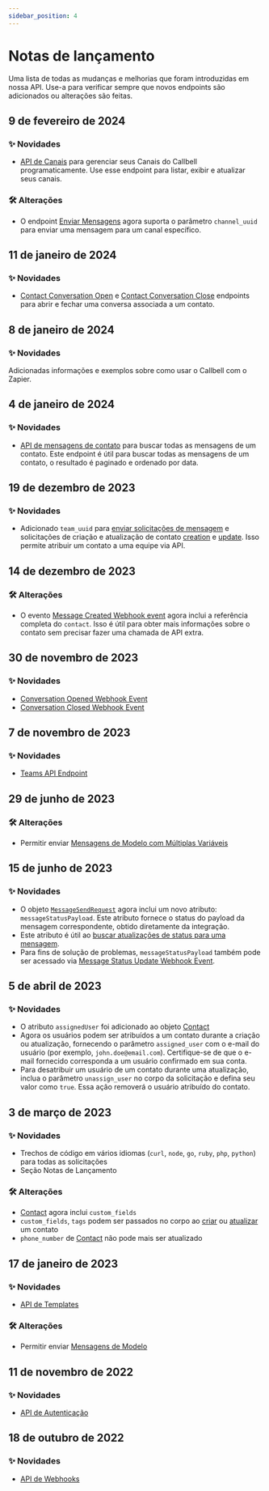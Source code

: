 ```yaml
---
sidebar_position: 4
---
```


# Notas de lançamento

Uma lista de todas as mudanças e melhorias que foram introduzidas em nossa API. Use-a para verificar sempre que novos endpoints são adicionados ou alterações são feitas.

## 9 de fevereiro de 2024

### ✨ Novidades

- [API de Canais](/api/reference/channels_api/introduction) para gerenciar seus Canais do Callbell programaticamente. Use esse endpoint para listar, exibir e atualizar seus canais.

### 🛠️ Alterações

- O endpoint [Enviar Mensagens](/api/reference/messages_api/post_send_messages) agora suporta o parâmetro `channel_uuid` para enviar uma mensagem para um canal específico.

## 11 de janeiro de 2024

### ✨ Novidades

- [Contact Conversation Open](/api/reference/contacts_api/post_contact_conversation_open) e [Contact Conversation Close](/api/reference/contacts_api/post_contact_conversation_close) endpoints para abrir e fechar uma conversa associada a um contato.

## 8 de janeiro de 2024

### ✨ Novidades

Adicionadas informações e exemplos sobre como usar o Callbell com o Zapier.

## 4 de janeiro de 2024

### ✨ Novidades

- [API de mensagens de contato](/api/reference/contacts_api/get_contact_messages) para buscar todas as mensagens de um contato. Este endpoint é útil para buscar todas as mensagens de um contato, o resultado é paginado e ordenado por data.

## 19 de dezembro de 2023

### ✨ Novidades

- Adicionado `team_uuid` para [enviar solicitações de mensagem](/api/reference/messages_api/post_send_messages) e solicitações de criação e atualização de contato [creation](/api/reference/contacts_api/post_contacts) e [update](/api/reference/contacts_api/patch_contacts). Isso permite atribuir um contato a uma equipe via API.

## 14 de dezembro de 2023

### 🛠️ Alterações

- O evento [Message Created Webhook event](/api/reference/webhooks/message_events/message_created) agora inclui a referência completa do `contact`. Isso é útil para obter mais informações sobre o contato sem precisar fazer uma chamada de API extra.

## 30 de novembro de 2023

### ✨ Novidades

- [Conversation Opened Webhook Event](/api/reference/webhooks/conversation_events/conversation_opened)
- [Conversation Closed Webhook Event](/api/reference/webhooks/conversation_events/conversation_closed)

## 7 de novembro de 2023

### ✨ Novidades

- [Teams API Endpoint](/api/reference/teams_api/introduction)

## 29 de junho de 2023

### 🛠️ Alterações

- Permitir enviar [Mensagens de Modelo com Múltiplas Variáveis](/api/reference/messages_api/post_send_messages#send-multi-variables-template-messages)

## 15 de junho de 2023

### ✨ Novidades

- O objeto [`MessageSendRequest`](/api/reference/object_types/message_send_request) agora inclui um novo atributo: `messageStatusPayload`. Este atributo fornece o status do payload da mensagem correspondente, obtido diretamente da integração.
- Este atributo é útil ao [buscar atualizações de status para uma mensagem](/api/reference/messages_api/get_message_status).
- Para fins de solução de problemas, `messageStatusPayload` também pode ser acessado via [Message Status Update Webhook Event](/api/reference/webhooks/message_events/message_status_updated).

## 5 de abril de 2023

### ✨ Novidades

- O atributo `assignedUser` foi adicionado ao objeto [Contact](/api/reference/object_types/contact)
- Agora os usuários podem ser atribuídos a um contato durante a criação ou atualização, fornecendo o parâmetro `assigned_user` com o e-mail do usuário (por exemplo, `john.doe@email.com`). Certifique-se de que o e-mail fornecido corresponda a um usuário confirmado em sua conta.
- Para desatribuir um usuário de um contato durante uma atualização, inclua o parâmetro `unassign_user` no corpo da solicitação e defina seu valor como `true`. Essa ação removerá o usuário atribuído do contato.

## 3 de março de 2023

### ✨ Novidades

- Trechos de código em vários idiomas (`curl`, `node`, `go`, `ruby`, `php`, `python`) para todas as solicitações
- Seção Notas de Lançamento

### 🛠️ Alterações

- [Contact](/api/reference/object_types/contact) agora inclui `custom_fields`
- `custom_fields`, `tags` podem ser passados no corpo ao [criar](/api/reference/contacts_api/post_contacts) ou [atualizar](/api/reference/contacts_api/post_contacts) um contato
- `phone_number` de [Contact](/api/reference/object_types/contact) não pode mais ser atualizado

## 17 de janeiro de 2023

### ✨ Novidades

- [API de Templates](/api/reference/template_messages_api/introduction)

### 🛠️ Alterações

- Permitir enviar [Mensagens de Modelo](/api/reference/messages_api/post_send_messages#send-template-messages)

## 11 de novembro de 2022

### ✨ Novidades

- [API de Autenticação](/api/reference/auth_api/introduction)

## 18 de outubro de 2022

### ✨ Novidades

- [API de Webhooks](/api/reference/webhooks_api/introduction)